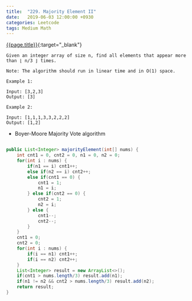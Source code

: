 ```yaml
---
title:  "229. Majority Element II"
date:   2019-06-03 12:00:00 +0930
categories: Leetcode
tags: Medium Math
---
```


[{{page.title}}](https://leetcode.com/problems/majority-element-ii/){:target="_blank"}

    Given an integer array of size n, find all elements that appear more than ⌊ n/3 ⌋ times.

    Note: The algorithm should run in linear time and in O(1) space.

    Example 1:

    Input: [3,2,3]
    Output: [3]

    Example 2:

    Input: [1,1,1,3,3,2,2,2]
    Output: [1,2]

* Boyer-Moore Majority Vote algorithm

```java

public List<Integer> majorityElement(int[] nums) {
    int cnt1 = 0, cnt2 = 0, n1 = 0, n2 = 0;
    for(int i : nums) {
        if(n1 == i) cnt1++;
        else if(n2 == i) cnt2++;
        else if(cnt1 == 0) {
            cnt1 = 1;
            n1 = i;
        } else if(cnt2 == 0) {
            cnt2 = 1;
            n2 = i;
        } else {
            cnt1--;
            cnt2--;
        }
    }
    cnt1 = 0;
    cnt2 = 0;
    for(int i : nums) {
        if(i == n1) cnt1++;
        if(i == n2) cnt2++;
    }
    List<Integer> result = new ArrayList<>();
    if(cnt1 > nums.length/3) result.add(n1);
    if(n1 != n2 && cnt2 > nums.length/3) result.add(n2);
    return result;
}
```
